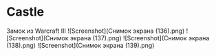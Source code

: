 # Castle
Замок из Warcraft III
![Screenshot](Снимок экрана (136).png)
![Screenshot](Снимок экрана (137).png)
![Screenshot](Снимок экрана (138).png)
![Screenshot](Снимок экрана (139).png)
